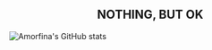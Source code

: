 
<h2 align="center">NOTHING, BUT OK</h2>


![Amorfina's GitHub stats](https://github-readme-stats.vercel.app/api?username=Amorfinaa&count_private=true&showicons=true&theme=dark&?hide=stars)
